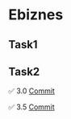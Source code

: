 # Ebiznes
## Task1
## Task2
✅ 3.0 [Commit](https://github.com/Pablito123qwe/Ebiznes/commit/bc7798413025dc2cca82b38a96a6cb659061ee84)

✅ 3.5 [Commit](https://github.com/Pablito123qwe/Ebiznes/commit/f6b484349047ca940b68c67f911977d074aad3c4)
